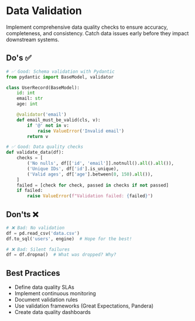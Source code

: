 # Data Validation

Implement comprehensive data quality checks to ensure accuracy, completeness, and consistency. Catch data issues early before they impact downstream systems.

## Do's ✅

```python
# ✅ Good: Schema validation with Pydantic
from pydantic import BaseModel, validator

class UserRecord(BaseModel):
    id: int
    email: str
    age: int

    @validator('email')
    def email_must_be_valid(cls, v):
        if '@' not in v:
            raise ValueError('Invalid email')
        return v

# ✅ Good: Data quality checks
def validate_data(df):
    checks = [
        ('No nulls', df[['id', 'email']].notnull().all().all()),
        ('Unique IDs', df['id'].is_unique),
        ('Valid ages', df['age'].between(0, 150).all()),
    ]
    failed = [check for check, passed in checks if not passed]
    if failed:
        raise ValueError(f"Validation failed: {failed}")
```

## Don'ts ❌

```python
# ❌ Bad: No validation
df = pd.read_csv('data.csv')
df.to_sql('users', engine)  # Hope for the best!

# ❌ Bad: Silent failures
df = df.dropna()  # What was dropped? Why?
```

## Best Practices
- Define data quality SLAs
- Implement continuous monitoring
- Document validation rules
- Use validation frameworks (Great Expectations, Pandera)
- Create data quality dashboards

